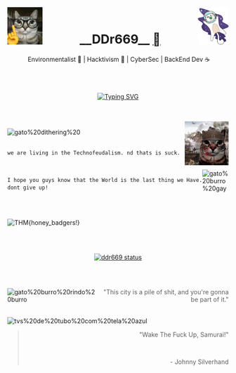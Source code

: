 <!--![gato burro voando no espaço de capacete gif](/kity_space.gif) !-->
<img src="/gato_nerd.jpg" alt="gato%20nerd%20inteligente%20burro" width="80px" height="85px" align="left"/>
<img src="/kity_space.gif" alt="gato%20burro%20no%20espaço" width="70px" height="85px" align="right"/>
<br>
<h1 align="center"> __DDr669__ <a href="https://github.com/ddr669"></a> </h1>

<p align="center"> &nbsp;Environmentalist 🍃 | Hacktivism 🐧 | CyberSec  |  BackEnd Dev  ☕</p>
<br><br>

<div align="center">

[![Typing SVG](https://readme-typing-svg.demolab.com?font=Fira+Code&pause=1000&color=36F77D&background=0043FF&width=635&lines=%24+Sorry%2C+World!%5Cn%5Cr)](https://git.io/typing-svg)


</div>

<br><br>
<img src="/gato_guerra.jpg" alt="gato%20burro%20indo%20pra%20guerra" width="100px" height="100px" align="right"/>



<img src="/gato_gif02.gif" alt="gato%20dithering%20" width="100px" height="100px" align="center"/>

<h2>
</h2>
<p align="left">
    
  ```we are living in the Technofeudalism. nd thats is suck.```
  
<br> 
<img src="/gato_gay.jpg" alt="gato%20burro%20gay" width="60px" height="65px" align="right"/> 
  
  ```I hope you guys know that the World is the last thing we Have. dont give up!```
  
</p>


<br><br>

<img src="https://tryhackme-badges.s3.amazonaws.com/ddr669.png" alt="THM{honey_badgers!}" align="center"/>

<br><br>

<div align="center">
    
[![ddr669 status](https://github-readme-stats.vercel.app/api?username=ddr669&show_icons=true)](https://github.com/anuraghazra/github-readme-stats)

</div>

<br><br>

<img src="/gato_rindo.jpg" alt="gato%20burro%20rindo%20burro" width="200px" height="65px" align="left"/>

<div align="right">
    
> 
> "This city is a pile of shit, and you're gonna be part of it."
>

</div>

<img src="/photomode_22022025_025429.png" alt="tvs%20de%20tubo%20com%20tela%20azul" height="220px" width="80%" align="center"/>

<div align="right">

> "Wake The Fuck Up, Samurai!"
>
> 
> <br>
>
> \- Johnny Silverhand

</div>

<!--
**ddr669/ddr669** is a ✨ _special_ ✨ repository because its `README.md` (this file) appears on your GitHub profile.

Here are some ideas to get you started:

- 🔭 I’m currently working on ...
- 🌱 I’m currently learning ...
- 👯 I’m looking to collaborate on ...
- 🤔 I’m looking for help with ...
- 💬 Ask me about ...
- 📫 How to reach me: ...
- 😄 Pronouns: ...
- ⚡ Fun fact: ...
-->

